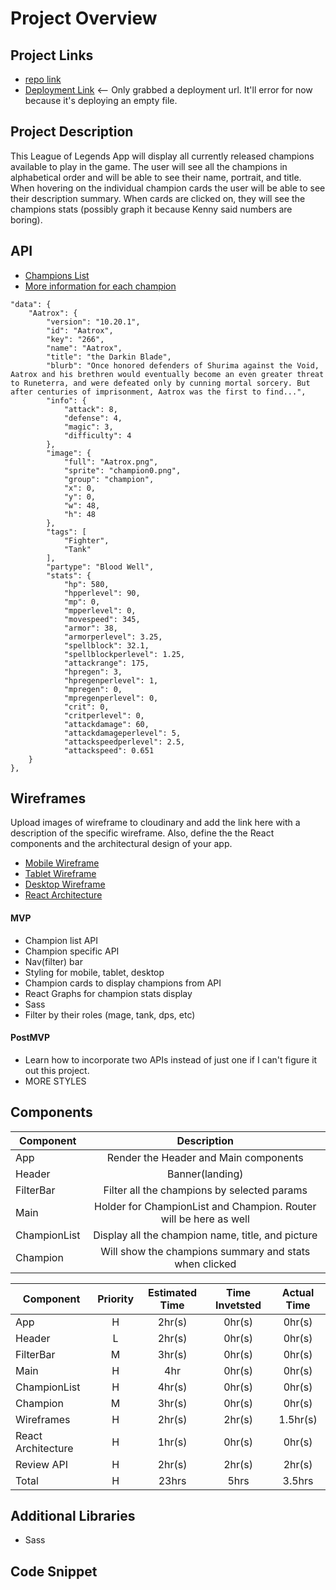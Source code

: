 # Project Overview

## Project Links

- [repo link](https://github.com/jakenguyen0118/LoL-App)
- [Deployment Link](https://jakelolapp.netlify.app/) <-- Only grabbed a deployment url. It'll error for now because it's deploying an empty file.

## Project Description

This League of Legends App will display all currently released champions available to play in the game. The user will see all the champions in alphabetical order and will be able to see their name, portrait, and title. When hovering on the individual champion cards the user will be able to see their description summary. When cards are clicked on, they will see the champions stats (possibly graph it because Kenny said numbers are boring).

## API

- [Champions List](http://ddragon.leagueoflegends.com/cdn/10.20.1/data/en_US/champion.json)
- [More information for each champion](http://ddragon.leagueoflegends.com/cdn/10.20.1/data/en_US/champion/Aatrox.json)

```
"data": {
	"Aatrox": {
		"version": "10.20.1",
		"id": "Aatrox",
		"key": "266",
		"name": "Aatrox",
		"title": "the Darkin Blade",
		"blurb": "Once honored defenders of Shurima against the Void, Aatrox and his brethren would eventually become an even greater threat to Runeterra, and were defeated only by cunning mortal sorcery. But after centuries of imprisonment, Aatrox was the first to find...",
		"info": {
			"attack": 8,
			"defense": 4,
			"magic": 3,
			"difficulty": 4
		},
		"image": {
			"full": "Aatrox.png",
			"sprite": "champion0.png",
			"group": "champion",
			"x": 0,
			"y": 0,
			"w": 48,
			"h": 48
		},
		"tags": [
			"Fighter",
			"Tank"
		],
		"partype": "Blood Well",
		"stats": {
			"hp": 580,
			"hpperlevel": 90,
			"mp": 0,
			"mpperlevel": 0,
			"movespeed": 345,
			"armor": 38,
			"armorperlevel": 3.25,
			"spellblock": 32.1,
			"spellblockperlevel": 1.25,
			"attackrange": 175,
			"hpregen": 3,
			"hpregenperlevel": 1,
			"mpregen": 0,
			"mpregenperlevel": 0,
			"crit": 0,
			"critperlevel": 0,
			"attackdamage": 60,
			"attackdamageperlevel": 5,
			"attackspeedperlevel": 2.5,
			"attackspeed": 0.651
	}
},
```


## Wireframes

Upload images of wireframe to cloudinary and add the link here with a description of the specific wireframe. Also, define the the React components and the architectural design of your app.

- [Mobile Wireframe](https://i.imgur.com/1w8Krvl.png)
- [Tablet Wireframe](https://i.imgur.com/edLoitE.jpg)
- [Desktop Wireframe](https://i.imgur.com/kFDzEvy.jpg)
- [React Architecture](https://docs.google.com/drawings/d/1ZhUoBEeaqUexh9OltKKj5l2w9_5TaQMqXbJS1E5IoNQ/edit)


#### MVP
- Champion list API
- Champion specific API
- Nav(filter) bar
- Styling for mobile, tablet, desktop
- Champion cards to display champions from API
- React Graphs for champion stats display
- Sass
- Filter by their roles (mage, tank, dps, etc)

#### PostMVP
- Learn how to incorporate two APIs instead of just one if I can't figure it out this project.
- MORE STYLES

## Components 

| Component | Description | 
| --- | :---: |  
| App | Render the Header and Main components| 
| Header | Banner(landing) | 
| FilterBar | Filter all the champions by selected params |
| Main | Holder for ChampionList and Champion. Router will be here as well | 
| ChampionList | Display all the champion name, title, and picture |
| Champion | Will show the champions summary and stats when clicked |


| Component | Priority | Estimated Time | Time Invetsted | Actual Time |
| --- | :---: |  :---: | :---: | :---: |
| App | H | 2hr(s) | 0hr(s) | 0hr(s) |
| Header | L | 2hr(s) | 0hr(s) | 0hr(s) |
| FilterBar | M | 3hr(s) | 0hr(s) | 0hr(s) |
| Main | H | 4hr | 0hr(s) | 0hr(s) |
| ChampionList | H | 4hr(s) | 0hr(s) | 0hr(s) |
| Champion | M | 3hr(s) | 0hr(s) | 0hr(s) |
| Wireframes | H | 2hr(s) | 2hr(s) | 1.5hr(s) |
| React Architecture | H | 1hr(s) | 0hr(s) | 0hr(s) |
| Review API | H | 2hr(s) | 2hr(s) | 2hr(s) |
| Total | H | 23hrs| 5hrs | 3.5hrs |

## Additional Libraries
- Sass

## Code Snippet

```

```
